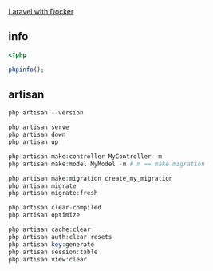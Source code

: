 [Laravel with Docker](https://laravel.com/docs/9.x/sail)

## info

```php
<?php

phpinfo();
```

## artisan

```php
php artisan --version

php artisan serve
php artisan down
php artisan up

php artisan make:controller MyController -m
php artisan make:model MyModel -m # m == make migration

php artisan make:migration create_my_migration
php artisan migrate
php artisan migrate:fresh

php artisan clear-compiled
php artisan optimize

php artisan cache:clear
php artisan auth:clear-resets
php artisan key:generate
php artisan session:table
php artisan view:clear
```

##

```php

```

##

```php

```

##

```php

```

##

```php

```

##

```php

```

##

```php

```

##

```php

```
